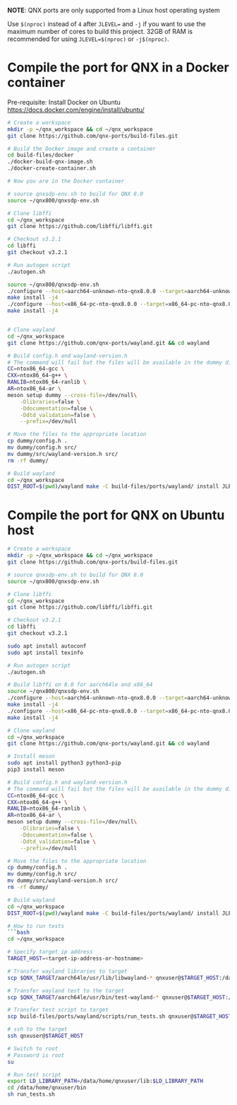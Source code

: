 **NOTE**: QNX ports are only supported from a Linux host operating system

Use `$(nproc)` instead of `4` after `JLEVEL=` and `-j` if you want to use the maximum number of cores to build this project.
32GB of RAM is recommended for using `JLEVEL=$(nproc)` or `-j$(nproc)`.

# Compile the port for QNX in a Docker container

Pre-requisite: Install Docker on Ubuntu https://docs.docker.com/engine/install/ubuntu/
```bash
# Create a workspace
mkdir -p ~/qnx_workspace && cd ~/qnx_workspace
git clone https://github.com/qnx-ports/build-files.git

# Build the Docker image and create a container
cd build-files/docker
./docker-build-qnx-image.sh
./docker-create-container.sh

# Now you are in the Docker container

# source qnxsdp-env.sh to build for QNX 8.0
source ~/qnx800/qnxsdp-env.sh

# Clone libffi
cd ~/qnx_workspace
git clone https://github.com/libffi/libffi.git

# Checkout v3.2.1
cd libffi
git checkout v3.2.1

# Run autogen script
./autogen.sh

source ~/qnx800/qnxsdp-env.sh
./configure --host=aarch64-unknown-nto-qnx8.0.0 --target=aarch64-unknown-nto-qnx8.0.0 --prefix=$QNX_TARGET/usr --exec-prefix=$QNX_TARGET/aarch64le/usr
make install -j4
./configure --host=x86_64-pc-nto-qnx8.0.0 --target=x86_64-pc-nto-qnx8.0.0 --prefix=$QNX_TARGET/usr --exec-prefix=$QNX_TARGET/x86_64/usr
make install -j4


# Clone wayland
cd ~/qnx_workspace
git clone https://github.com/qnx-ports/wayland.git && cd wayland

# Build config.h and wayland-version.h
# The command will fail but the files will be available in the dummy directory
CC=ntox86_64-gcc \
CXX=ntox86_64-g++ \
RANLIB=ntox86_64-ranlib \
AR=ntox86_64-ar \
meson setup dummy --cross-file=/dev/null\
    -Dlibraries=false \
    -Ddocumentation=false \
    -Ddtd_validation=false \
    --prefix=/dev/null

# Move the files to the appropriate location
cp dummy/config.h .
mv dummy/config.h src/
mv dummy/src/wayland-version.h src/
rm -rf dummy/

# Build wayland
cd ~/qnx_workspace
DIST_ROOT=$(pwd)/wayland make -C build-files/ports/wayland/ install JLEVEL=4
```

# Compile the port for QNX on Ubuntu host
```bash
# Create a workspace
mkdir -p ~/qnx_workspace && cd ~/qnx_workspace
git clone https://github.com/qnx-ports/build-files.git

# source qnxsdp-env.sh to build for QNX 8.0
source ~/qnx800/qnxsdp-env.sh

# Clone libffi
cd ~/qnx_workspace
git clone https://github.com/libffi/libffi.git

# Checkout v3.2.1
cd libffi
git checkout v3.2.1

sudo apt install autoconf
sudo apt install texinfo

# Run autogen script
./autogen.sh

# Build libffi on 8.0 for aarch64le and x86_64
source ~/qnx800/qnxsdp-env.sh
./configure --host=aarch64-unknown-nto-qnx8.0.0 --target=aarch64-unknown-nto-qnx8.0.0 --prefix=$QNX_TARGET/usr --exec-prefix=$QNX_TARGET/aarch64le/usr
make install -j4
./configure --host=x86_64-pc-nto-qnx8.0.0 --target=x86_64-pc-nto-qnx8.0.0 --prefix=$QNX_TARGET/usr --exec-prefix=$QNX_TARGET/x86_64/usr
make install -j4

# Clone wayland
cd ~/qnx_workspace
git clone https://github.com/qnx-ports/wayland.git && cd wayland

# Install meson
sudo apt install python3 python3-pip
pip3 install meson

# Build config.h and wayland-version.h
# The command will fail but the files will be available in the dummy directory
CC=ntox86_64-gcc \
CXX=ntox86_64-g++ \
RANLIB=ntox86_64-ranlib \
AR=ntox86_64-ar \
meson setup dummy --cross-file=/dev/null\
    -Dlibraries=false \
    -Ddocumentation=false \
    -Ddtd_validation=false \
    --prefix=/dev/null

# Move the files to the appropriate location
cp dummy/config.h .
mv dummy/config.h src/
mv dummy/src/wayland-version.h src/
rm -rf dummy/

# Build wayland
cd ~/qnx_workspace
DIST_ROOT=$(pwd)/wayland make -C build-files/ports/wayland/ install JLEVEL=4

# How to run tests
```bash
cd ~/qnx_workspace

# Specify target ip address
TARGET_HOST=<target-ip-address-or-hostname>

# Transfer wayland libraries to target
scp $QNX_TARGET/aarch64le/usr/lib/libwayland-* qnxuser@$TARGET_HOST:/data/home/qnxuser/lib

# Transfer wayland test to the target
scp $QNX_TARGET/aarch64le/usr/bin/test-wayland-* qnxuser@$TARGET_HOST:/data/home/qnxuser/bin

# Transfer test script to target
scp build-files/ports/wayland/scripts/run_tests.sh qnxuser@$TARGET_HOST:/data/home/qnxuser/bin
```
```bash
# ssh to the target
ssh qnxuser@$TARGET_HOST

# Switch to root
# Password is root
su

# Run test script
export LD_LIBRARY_PATH=/data/home/qnxuser/lib:$LD_LIBRARY_PATH
cd /data/home/qnxuser/bin
sh run_tests.sh 
```
